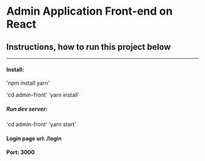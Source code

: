 # Admin Application Front-end on React

## Instructions, how to run this project below

-------------

#### Install:

'npm install yarn'

'cd admin-front'
'yarn install'

##### Run dev server:

'cd admin-front'
'yarn start'





#### Login page url: /login
#### Port: 3000
